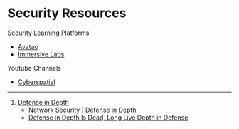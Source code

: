 # Security Resources

Security Learning Platforms
- [Avatao](https://avatao.com/)
- [Immersive Labs](https://immersivelabs.online/)

Youtube Channels
- [Cyberspatial](https://www.youtube.com/c/Cyberspatial)

---

1. [Defense in Depth](https://www.fortinet.com/resources/cyberglossary/defense-in-depth)
      - [Network Security | Defense in Depth](https://www.youtube.com/watch?v=IiWFMIgKaqQ)
      - [Defense in Depth Is Dead, Long Live Depth in Defense](https://www.youtube.com/watch?v=mEjQ_pirbaE)
  
